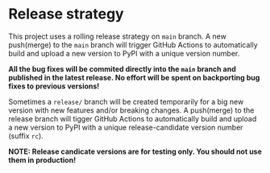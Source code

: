 <!--
SPDX-FileCopyrightText: 2022 Contributors to the Power Grid Model IO project <dynamic.grid.calculation@alliander.com>
SPDX-License-Identifier: MPL-2.0
-->

# Release strategy

This project uses a rolling release strategy on `main` branch.
A new push(merge) to the `main` branch will trigger GitHub Actions to automatically 
build and upload a new version to PyPI with a unique version number.

**All the bug fixes will be commited directly into the `main` branch and published in the latest release. 
No effort will be spent on backporting bug fixes to previous versions!**

Sometimes a `release/` branch will be created temporarily for 
a big new version with new features and/or breaking changes.
A push(merge) to the release branch will tigger GitHub Actions to automatically 
build and upload a new version to PyPI with a unique release-candidate version number (suffix `rc`).

**NOTE: Release candicate versions are for testing only. You should not use them in production!**
